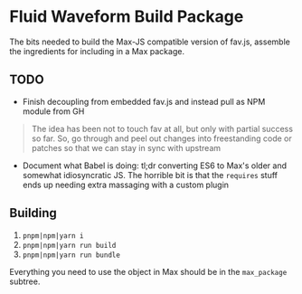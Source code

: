 # Fluid Waveform Build Package 

The bits needed to build the Max-JS compatible version of fav.js, assemble the ingredients for including in a Max package. 

## TODO 

* Finish decoupling from embedded fav.js and instead pull as NPM module from GH

> The idea has been not to touch fav at all, but only with partial success so far. So, go through and peel out changes into freestanding code or patches so that we can stay in sync with upstream

* Document what Babel is doing: tl;dr converting ES6 to Max's older and somewhat idiosyncratic JS. The horrible bit is that the `requires` stuff ends up needing extra massaging with a custom plugin 

## Building

1. `pnpm|npm|yarn i`
2. `pnpm|npm|yarn run build`
3. `pnpm|npm|yarn run bundle`

Everything you need to use the object in Max should be in the `max_package` subtree. 
